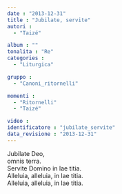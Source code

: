 ```yaml
---
date : "2013-12-31"
title : "Jubilate, servite"
autori : 
  - "Taizé"

album : ""
tonalita : "Re"
categories : 
  - "Liturgica"

gruppo : 
  - "Canoni_ritornelli"

momenti : 
  - "Ritornelli"
  - "Taizé"

video : 
identificatore : "jubilate_servite"
data_revisione : "2013-12-31"
---
```

  
  
Jubilate Deo,  
omnis terra.  
Servite Domino in lae titia.  
Alleluia, alleluia, in lae titia.  
Alleluia, alleluia, in lae titia.  
  
